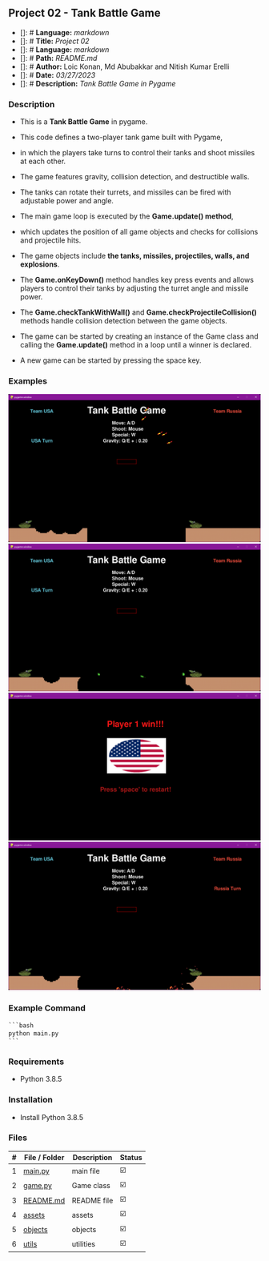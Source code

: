 ## Project 02 -  Tank Battle Game

- []: # **Language:** _markdown_
- []: # **Title:** _Project 02_
- []: # **Language:** _markdown_
- []: # **Path:** _README.md_
- []: # **Author:** Loic Konan, Md Abubakkar and Nitish Kumar Erelli
- []: # **Date:** _03/27/2023_
- []: # **Description:** _Tank Battle Game in Pygame_
  
### Description

- This is a **Tank Battle Game** in pygame.
- This code defines a two-player tank game built with Pygame,
- in which the players take turns to control their tanks and shoot missiles at each other.
- The game features gravity, collision detection, and destructible walls.
- The tanks can rotate their turrets, and missiles can be fired with adjustable power and angle.
  
- The main game loop is executed by the **Game.update() method**, 
- which updates the position of all game objects and checks for collisions and projectile hits.
- The game objects include **the tanks, missiles, projectiles, walls, and explosions**.
  
- The **Game.onKeyDown()** method handles key press events and allows players to control their tanks by adjusting the turret angle and missile power.
- The **Game.checkTankWithWall()** and **Game.checkProjectileCollision()** methods handle collision detection between the game objects.

- The game can be started by creating an instance of the Game class and calling the **Game.update()** method in a loop until a winner is declared. 
- A new game can be started by pressing the space key.

  
### Examples
  
<img src="assets/pic1.png"> <img src="assets/pic.png">
<img src="assets/pic2.png"> <img src="assets/pic3.png">

### Example Command

    ```bash
    python main.py
    ```

### Requirements

- Python 3.8.5

### Installation

- Install Python 3.8.5

### Files

|   #   | File / Folder          | Description | Status                     |
| :---: | ---------------------- | ----------- | -----------------------    |
|   1   | [main.py](main.py)     | main file   | :ballot_box_with_check: |
|   2   | [game.py](game.py)     | Game class  | :ballot_box_with_check: |
|   3   | [README.md](README.md) | README file | :ballot_box_with_check: |
|   4   | [assets](./assets)     | assets      | :ballot_box_with_check: |
|   5   | [objects](./objects)   | objects     | :ballot_box_with_check: |
|   6   | [utils](./utils)       | utilities   | :ballot_box_with_check: |
